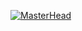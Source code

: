 [![MasterHead](https://github.com/HindCodes/HindCodes/assets/121991962/3fdee029-1ae7-4345-b880-cfd2a8d9fe33)](https://github.com/HindCodes)

<!--
**HindCodes/HindCodes** is a ✨ _special_ ✨ repository because its `README.md` (this file) appears on your GitHub profile.

Here are some ideas to get you started:

- 🔭 I’m currently working on ...
- 🌱 I’m currently learning ...
- 👯 I’m looking to collaborate on ...
- 🤔 I’m looking for help with ...
- 💬 Ask me about ...
- 📫 How to reach me: ...
- 😄 Pronouns: ...
- ⚡ Fun fact: ...
-->
